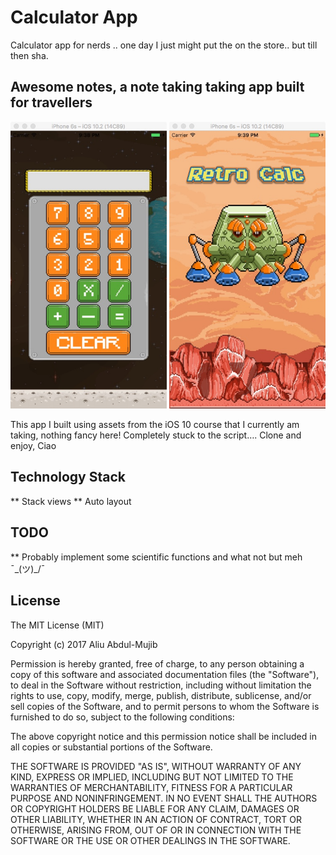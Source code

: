 # Calculator App
Calculator app for nerds .. one day I just might put the on the store.. but till then sha.

## Awesome notes, a note taking taking app built for travellers  

<img src="Screens/CALC_SCREEN.jpeg" width="250" />
<img src="Screens/LAUNCH.jpeg" width="250" />


This app I built using assets from the iOS 10 course that I currently am taking, nothing fancy here! Completely stuck to the script…. Clone and enjoy, Ciao

## Technology Stack

** Stack views
** Auto layout

## TODO

** Probably implement some scientific functions and what not but meh ¯\_(ツ)_/¯

License
----------------

The MIT License (MIT)

Copyright (c) 2017 Aliu Abdul-Mujib

Permission is hereby granted, free of charge, to any person obtaining a copy
of this software and associated documentation files (the "Software"), to deal
in the Software without restriction, including without limitation the rights
to use, copy, modify, merge, publish, distribute, sublicense, and/or sell
copies of the Software, and to permit persons to whom the Software is
furnished to do so, subject to the following conditions:

The above copyright notice and this permission notice shall be included in all
copies or substantial portions of the Software.

THE SOFTWARE IS PROVIDED "AS IS", WITHOUT WARRANTY OF ANY KIND, EXPRESS OR
IMPLIED, INCLUDING BUT NOT LIMITED TO THE WARRANTIES OF MERCHANTABILITY,
FITNESS FOR A PARTICULAR PURPOSE AND NONINFRINGEMENT. IN NO EVENT SHALL THE
AUTHORS OR COPYRIGHT HOLDERS BE LIABLE FOR ANY CLAIM, DAMAGES OR OTHER
LIABILITY, WHETHER IN AN ACTION OF CONTRACT, TORT OR OTHERWISE, ARISING FROM,
OUT OF OR IN CONNECTION WITH THE SOFTWARE OR THE USE OR OTHER DEALINGS IN THE
SOFTWARE.
